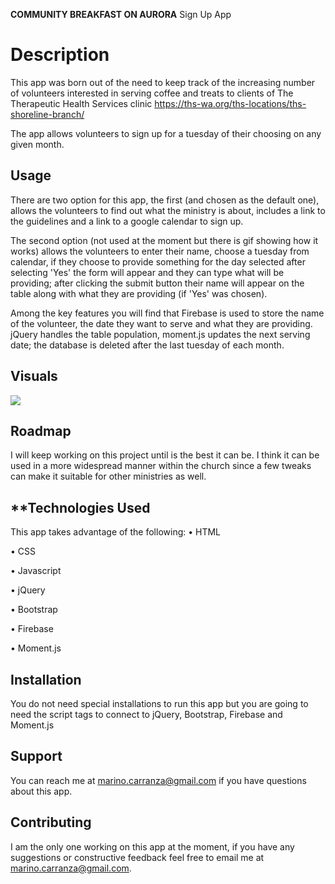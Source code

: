**COMMUNITY BREAKFAST ON AURORA**
Sign Up App


# **Description**
This app was born out of the need to keep track of the increasing number of volunteers interested in serving coffee and treats to clients of The Therapeutic Health Services clinic https://ths-wa.org/ths-locations/ths-shoreline-branch/

The app allows volunteers to sign up for a tuesday of their choosing on any given month.

## **Usage**

There are two option for this app, the first (and chosen as the default one), allows the volunteers to find out what the ministry is about, includes a link to the guidelines and a link to a google calendar to sign up.

The second option (not used at the moment but there is gif showing how it works) allows the volunteers to enter their name, choose a tuesday from calendar, if they choose to provide something for the day selected after selecting 'Yes' the form will appear and they can type what will be providing; after clicking the submit button their name will appear on the table along with what they are providing (if 'Yes' was chosen).

Among the key features you will find that Firebase is used to store the name of the volunteer, the date they want to serve and what they are providing.
jQuery handles the table population, moment.js updates the next serving date; the database is deleted after the last tuesday of each month.

## **Visuals**
<img src="./images/cbagif.gif">

## **Roadmap**
I will keep working on this project until is the best it can be.
I think it can be used in a more widespread manner within the church since a few tweaks can make it suitable for other ministries as well.

## **Technologies Used
This app takes advantage of the following:
•   HTML

•   CSS

•   Javascript

•   jQuery

•   Bootstrap

•   Firebase

•   Moment.js

## **Installation**
You do not need special installations to run this app but you are going to need the script tags to connect to jQuery, Bootstrap, Firebase and Moment.js

## **Support**
You can reach me at marino.carranza@gmail.com if you have questions about this app.

## **Contributing**
I am the only one working on this app at the moment, if you have any suggestions or constructive feedback feel free to email me at marino.carranza@gmail.com.

